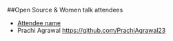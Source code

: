 ##Open Source & Women talk attendees

* [Attendee name](https://github.com/thelastjedi/osw-talk "github/twitter/facebook profile")
* Prachi Agrawal https://github.com/PrachiAgrawal23

